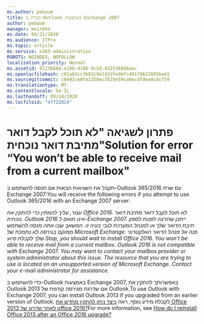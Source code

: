 ```yaml
---
ms.author: pebaum
title: בעיות ב-Outlook באמצעות Exchange 2007
author: pebaum
manager: mnirkhe
ms.date: 04/21/2020
ms.audience: ITPro
ms.topic: article
ms.service: o365-administration
ROBOTS: NOINDEX, NOFOLLOW
localization_priority: Normal
ms.assetid: 0123668d-e18b-4186-9c58-4325168d8aec
ms.openlocfilehash: c91a83cc3b83c9e142dfe9bfc491f9622885ba41
ms.sourcegitcommit: c6692ce0fa1358ec3529e59ca0ecdfdea4cdc759
ms.translationtype: MT
ms.contentlocale: he-IL
ms.lasthandoff: 09/14/2020
ms.locfileid: "47722024"
---
```

# <a name="solution-for-error-you-wont-be-able-to-receive-mail-from-a-current-mailbox"></a><span data-ttu-id="de8f3-102">פתרון לשגיאה "לא תוכל לקבל דואר מתיבת דואר נוכחית"</span><span class="sxs-lookup"><span data-stu-id="de8f3-102">Solution for error “You won’t be able to receive mail from a current mailbox"</span></span>
<span data-ttu-id="de8f3-103">תקבל את השגיאות הבאות אם תנסה להשתמש ב-Outlook 365/2016 עם שרת Exchange 2007:</span><span class="sxs-lookup"><span data-stu-id="de8f3-103">You will receive the following errors if you attempt to use Outlook 365/2016 with an Exchange 2007 server:</span></span>

<span data-ttu-id="de8f3-104">*עצור, עליך להמתין כדי להתקין את Office 2016. לא תוכל לקבל דואר מתיבת דואר נוכחית. Outlook 2016 אינו תואם ל-Exchange 2007. ייתכן שתרצה לפנות לספק תיבת הדואר שלך או למנהל המערכת לגבי בעיה זו. המשאב שבו אתה מנסה להשתמש ממוקם בגירסה לא נתמכת של Microsoft Exchange. פנה אל מנהל הדואר האלקטרוני שלך לקבלת סיוע.*</span><span class="sxs-lookup"><span data-stu-id="de8f3-104">*Stop, you should wait to install Office 2016. You won’t be able to receive mail from a current mailbox. Outlook 2016 is not compatible with Exchange 2007. You may want to contact your mailbox provider or system administrator about this issue. The resource that you are trying to use is located on an unsupported version of Microsoft Exchange. Contact your e-mail administrator for assistance.*</span></span>

<span data-ttu-id="de8f3-105">כדי להשתמש ב-Outlook באמצעות Exchange 2007, באפשרותך להתקין את Outlook 2013 אם שדרגת מגירסה קודמת של Outlook.</span><span class="sxs-lookup"><span data-stu-id="de8f3-105">To use Outlook with Exchange 2007, you can install Outlook 2013 if you upgraded from an earlier version of Outlook.</span></span> <span data-ttu-id="de8f3-106">לקבלת מידע נוסף, ראה [כיצד ניתן להתקין מחדש את Office 2013 לאחר שדרוג של office 2016?](https://support.office.com/article/a6ca92f4-cbb4-4609-9fdb-f8d3dd6812f3)</span><span class="sxs-lookup"><span data-stu-id="de8f3-106">For more information, see [How do I reinstall Office 2013 after an Office 2016 upgrade?](https://support.office.com/article/a6ca92f4-cbb4-4609-9fdb-f8d3dd6812f3)</span></span>